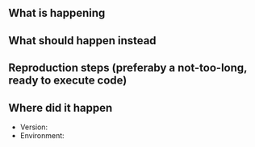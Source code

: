 
## What is happening

<!-- Describe please -->

## What should happen instead

<!-- Describe please -->

## Reproduction steps (preferaby a not-too-long, ready to execute code)

<!-- Code please, if possible -->

## Where did it happen

- Version: <!-- Version set in package.json -->
- Environment: <!-- anything that feels relevant, but probably version is enough... -->
